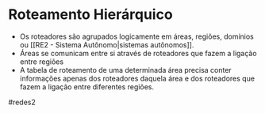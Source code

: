 
# Roteamento Hierárquico

- Os roteadores são agrupados logicamente em áreas, regiões, domínios ou [[RE2 - Sistema Autônomo|sistemas autônomos]].
- Áreas se comunicam entre si através de roteadores que fazem a ligação entre regiões
- A tabela de roteamento de uma determinada área precisa conter informações apenas dos roteadores daquela área e dos roteadores que fazem a ligação entre diferentes regiões.

#redes2

